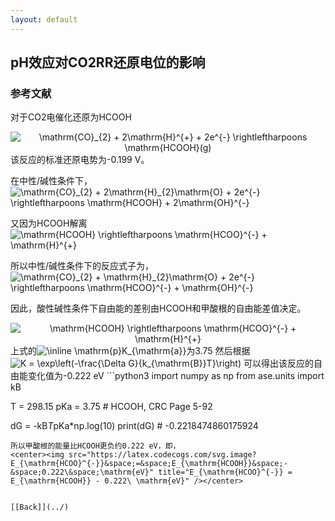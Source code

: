 ```yaml
---
layout: default
---
```


## pH效应对CO2RR还原电位的影响

### 参考文献
对于CO2电催化还原为HCOOH<center><img src="https://latex.codecogs.com/svg.image?\mathrm{CO}_{2}&space;&plus;&space;2\mathrm{H}^{&plus;}&space;&plus;&space;2e^{-}&space;\rightleftharpoons&space;\mathrm{HCOOH}(g)" title="\mathrm{CO}_{2} + 2\mathrm{H}^{+} + 2e^{-} \rightleftharpoons \mathrm{HCOOH}(g)" /></center>
该反应的标准还原电势为-0.199 V。

在中性/碱性条件下，<img src="https://latex.codecogs.com/svg.image?\mathrm{CO}_{2}&space;&plus;&space;2\mathrm{H}_{2}\mathrm{O}&space;&plus;&space;2e^{-}&space;\rightleftharpoons&space;\mathrm{HCOOH}&space;&plus;&space;2\mathrm{OH}^{-}" title="\mathrm{CO}_{2} + 2\mathrm{H}_{2}\mathrm{O} + 2e^{-} \rightleftharpoons \mathrm{HCOOH} + 2\mathrm{OH}^{-}" />

又因为HCOOH解离
<img src="https://latex.codecogs.com/svg.image?\mathrm{HCOOH}&space;\rightleftharpoons&space;\mathrm{HCOO}^{-}&space;&plus;&space;\mathrm{H}^{&plus;}" title="\mathrm{HCOOH} \rightleftharpoons \mathrm{HCOO}^{-} + \mathrm{H}^{+}" />

所以中性/碱性条件下的反应式子为，<img src="https://latex.codecogs.com/svg.image?\mathrm{CO}_{2}&space;&plus;&space;\mathrm{H}_{2}\mathrm{O}&space;&plus;&space;2e^{-}&space;\rightleftharpoons&space;\mathrm{HCOO}^{-}&space;&plus;&space;\mathrm{OH}^{-}" title="\mathrm{CO}_{2} + \mathrm{H}_{2}\mathrm{O} + 2e^{-} \rightleftharpoons \mathrm{HCOO}^{-} + \mathrm{OH}^{-}" />

因此，酸性碱性条件下自由能的差别由HCOOH和甲酸根的自由能差值决定。
<center><img src="https://latex.codecogs.com/svg.image?\mathrm{HCOOH}&space;\rightleftharpoons&space;\mathrm{HCOO}^{-}&space;&plus;&space;\mathrm{H}^{&plus;}" title="\mathrm{HCOOH} \rightleftharpoons \mathrm{HCOO}^{-} + \mathrm{H}^{+}" /></center>
上式的<img src="https://latex.codecogs.com/svg.image?\inline&space;\mathrm{p}K_{\mathrm{a}}" title="\inline \mathrm{p}K_{\mathrm{a}}" />为3.75
然后根据
<img src="https://latex.codecogs.com/svg.image?K&space;=&space;\exp\left(-\frac{\Delta&space;G}{k_{\mathrm{B}}T}\right)" title="K = \exp\left(-\frac{\Delta G}{k_{\mathrm{B}}T}\right)" />
可以得出该反应的自由能变化值为-0.222 eV
```python3
import numpy as np
from ase.units import kB

T = 298.15
pKa = 3.75 # HCOOH, CRC Page 5-92

dG = -kB*T*pKa*np.log(10)
print(dG) # -0.2218474860175924
```
所以甲酸根的能量比HCOOH更负约0.222 eV，即，
<center><img src="https://latex.codecogs.com/svg.image?E_{\mathrm{HCOO}^{-}}&space;=&space;E_{\mathrm{HCOOH}}&space;-&space;0.222\&space;\mathrm{eV}" title="E_{\mathrm{HCOO}^{-}} = E_{\mathrm{HCOOH}} - 0.222\ \mathrm{eV}" /></center>


[[Back]](../)
